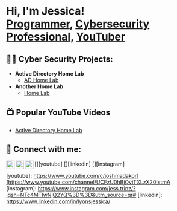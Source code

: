 <h1>Hi, I'm Jessica! <br/><a href="https://github.com/jessicalyons">Programmer</a>, <a href="https://www.linkedin.com/in/lyonsjessica/">Cybersecurity Professional</a>, <a href="https://www.youtube.com/channel/UCFzU0hBjOviTXLzX20IstmA">YouTuber</a></h1>

<h2>👨‍💻 Cyber Security Projects:</h2>

- <b>Active Directory Home Lab</b>
  - [AD Home Lab](https://github.com/joshmadakor1/Algorithms-Practice)
- <b>Another Home Lab</b>
  - [Home Lab](https://github.com/joshmadakor1/4chan-Image-Analysis-Middleware-C964)

<h2>📺 Popular YouTube Videos</h2>

- [Active Directory Home Lab](https://www.youtube.com/watch?v=a83ASGn_V_s)

<h2> 🤳 Connect with me:</h2>

[<img align="left" alt="JoshMadakor | YouTube" width="22px" src="https://cdn.jsdelivr.net/npm/simple-icons@v3/icons/youtube.svg" />][youtube]
[<img align="left" alt="JoshMadakor | LinkedIn" width="22px" src="https://cdn.jsdelivr.net/npm/simple-icons@v3/icons/linkedin.svg" />][linkedin]
[<img align="left" alt="JoshMadakor | Instagram" width="22px" src="https://cdn.jsdelivr.net/npm/simple-icons@v3/icons/instagram.svg" />][instagram]

[youtube]: https://www.youtube.com/c/joshmadakor](https://www.youtube.com/channel/UCFzU0hBjOviTXLzX20IstmA
[instagram]: https://www.instagram.com/jess.tripz/?igsh=NTc4MTIwNjQ2YQ%3D%3D&utm_source=qr#
[linkedin]: https://www.linkedin.com/in/lyonsjessica/

<!--
**joshmadakor1/joshmadakor1** is a ✨ _special_ ✨ repository because its `README.md` (this file) appears on your GitHub profile.

Here are some ideas to get you started:

- 🔭 I’m currently working on ...
- 🌱 I’m currently learning ...
- 👯 I’m looking to collaborate on ...
- 🤔 I’m looking for help with ...
- 💬 Ask me about ...
- 📫 How to reach me: ...
- 😄 Pronouns: ...
- ⚡ Fun fact: ...
-->
